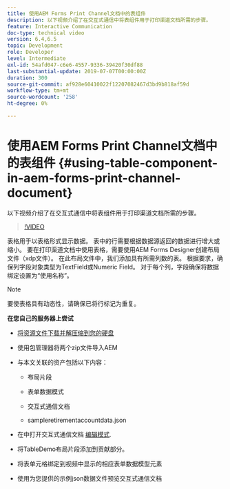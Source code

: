 ```yaml
---
title: 使用AEM Forms Print Channel文档中的表组件
description: 以下视频介绍了在交互式通信中将表组件用于打印渠道文档所需的步骤。
feature: Interactive Communication
doc-type: technical video
version: 6.4,6.5
topic: Development
role: Developer
level: Intermediate
exl-id: 54afd047-c6e6-4557-9336-39420f30df88
last-substantial-update: 2019-07-07T00:00:00Z
duration: 300
source-git-commit: af928e60410022f12207082467d3bd9b818af59d
workflow-type: tm+mt
source-wordcount: '258'
ht-degree: 0%

---
```


# 使用AEM Forms Print Channel文档中的表组件 {#using-table-component-in-aem-forms-print-channel-document}

以下视频介绍了在交互式通信中将表组件用于打印渠道文档所需的步骤。

>[!VIDEO](https://video.tv.adobe.com/v/27769?quality=12&learn=on)

表格用于以表格形式显示数据。 表中的行需要根据数据源返回的数据进行增大或缩小。 要在打印渠道文档中使用表格，需要使用AEM Forms Designer创建布局文件（xdp文件）。 在此布局文件中，我们添加具有所需列数的表。 根据要求，确保列字段对象类型为TextField或Numeric Field。 对于每个列，字段确保将数据绑定设置为“使用名称”。

>[!NOTE]
>
>要使表格具有动态性，请确保已将行标记为重复。

**在您自己的服务器上尝试**

* [将资源文件下载并解压缩到您的硬盘](assets/usingtablesinprintchannel.zip)

* 使用包管理器将两个zip文件导入AEM

* 与本文关联的资产包括以下内容：

   * 布局片段

   * 表单数据模式

   * 交互式通信文档
   * sampleretirementaccountdata.json

* 在中打开交互式通信文档 [编辑模式](http://localhost:4502/editor.html/content/forms/af/401kstatement/tablesinprintdocument/channels/print.html).

* 将TableDemo布局片段添加到贡献部分。
* 将表单元格绑定到视频中显示的相应表单数据模型元素

* 使用为您提供的示例json数据文件预览交互式通信文档
